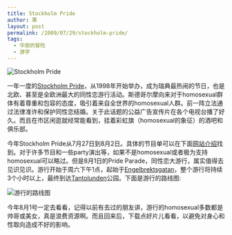 ```yaml
---
title: Stockholm Pride
author: 果
layout: post
permalink: /2009/07/29/stockholm-pride/
tags:
  - 华丽的冒险
  - 游学
---
```

![Stockholm Pride](http://lh4.ggpht.com/_8QVjn5bCEU4/SnAeG1fUBPI/AAAAAAAAajc/DJl0_9T9_Zs/s400/Flagga.jpg "Stockholm Pride")

一年一度的[Stockholm Pride](http://www.stockholmpride.org/en/ "Stockholm Pride")，从1998年开始举办，成为瑞典最热闹的节日，也是北欧、甚至是全欧洲最大的同性恋游行活动。斯德哥尔摩向来对于homosexual群体有着尊重和包容的态度，吸引着来自全世界的homosexual人群。前一阵立法通过法律准许和保护同性恋结婚。关于此话题的公益广告宣传片在各个电视台播了好久。而且在市区闲逛就经常能看到，挂着彩虹旗（homosexual的象征）的酒吧和俱乐部。

今年Stockholm Pride从7月27日到8月2日。具体的节目单可以在下面[网站介绍](http://www.stockholmpride.org/en/2009/Programe/)找到。对于许多节目和一些party演出等，如果不是homosexual或者极为支持homosexual可以略过。但是8月1日的Pride Parade，同性恋大游行，属实值得去见识见识。游行开始于周六下午1点，起始于[Engelbrektsgatan](http://maps.google.se/maps?oe=utf-8&amp;client=firefox-a&amp;q=Engelbrektsgatan,+11432+Stockholm&amp;ie=UTF8&amp;split=0&amp;gl=se&amp;ei=rxpwStbJNYeUmAPzoZC1Bw&amp;z=15&amp;iwloc=A)，整个游行将持续3个小时以上，最终到达[Tantolunden](http://maps.google.se/maps?q=Tantolunden&amp;oe=utf-8&amp;client=firefox-a&amp;ie=UTF8&amp;hl=sv&amp;ll=59.314645,18.051674&amp;spn=0.008651,0.026414&amp;z=16&amp;iwloc=A )公园。下面是游行的路线图:

![游行的路线图](http://lh4.ggpht.com/_8QVjn5bCEU4/SnAdyDdn1GI/AAAAAAAAajA/UnEP60P9Yn8/s400/parad09.jpg)

今年8月1号一定去看看，记得以前有去过的朋友讲，游行的homosexual多数都是帅哥或美女，真是浪费资源啊。而且回来后，下载点好片儿看看，以避免对身心和性取向造成不好的影响。
